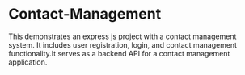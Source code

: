 # Contact-Management

This demonstrates an express js project with a contact management system. It includes user registration, login, and contact management functionality.It serves as a backend API for a contact management application.